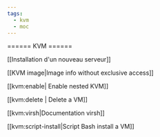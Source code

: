 ```yaml
---
tags:
  - kvm
  - moc
---
```


====== KVM ======

[[Installation d'un nouveau serveur]] 

[[KVM image|Image info without exclusive access]]

[[kvm:enable| Enable nested KVM]]

[[kvm:delete | Delete a VM]]

[[kvm:virsh|Documentation virsh]]

[[kvm:script-install|Script Bash install a VM]]